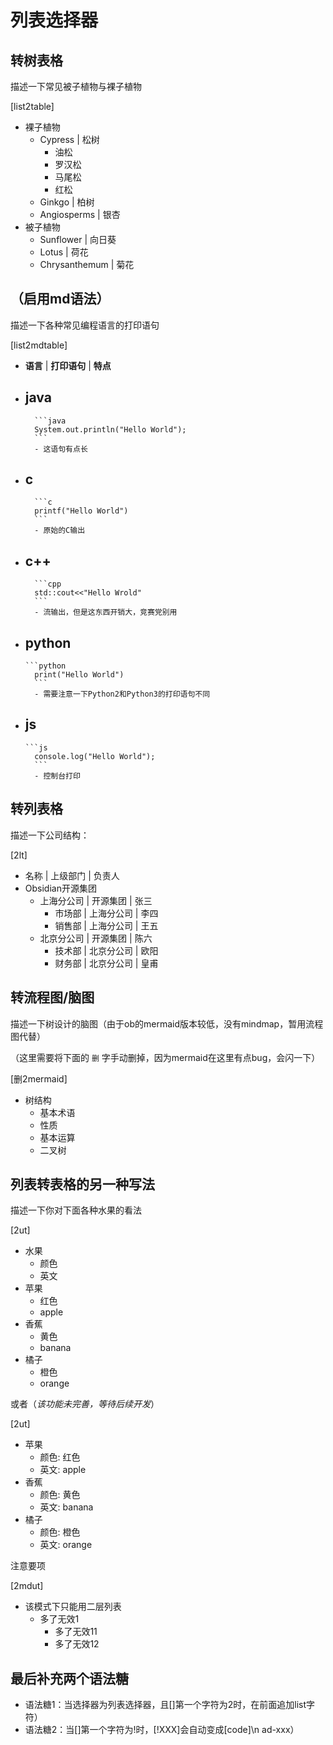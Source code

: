 # 列表选择器

## 转树表格

描述一下常见被子植物与裸子植物

[list2table]
- 裸子植物
	- Cypress | 松树
		- 油松
		- 罗汉松
		- 马尾松
		- 红松
	- Ginkgo  | 柏树
	- Angiosperms | 银杏
- 被子植物
	- Sunflower | 向日葵
	- Lotus | 荷花
	- Chrysanthemum | 菊花

## （启用md语法）

描述一下各种常见编程语言的打印语句

[list2mdtable]
- **语言** | **打印语句** | **特点**
- java
	- 
		```java
		System.out.println("Hello World");
		```
		- 这语句有点长
- c
	- 
		```c
		printf("Hello World")
		```
        - 原始的C输出
- c++
    - 
        ```cpp
        std::cout<<"Hello Wrold"
        ```
        - 流输出，但是这东西开销大，竞赛党别用
- python
    - 
      ```python
        print("Hello World")
        ```
        - 需要注意一下Python2和Python3的打印语句不同
- js
    - 
      ```js
        console.log("Hello World");
        ```
        - 控制台打印

## 转列表格

描述一下公司结构：

[2lt]
- 名称 | 上级部门 | 负责人
- Obsidian开源集团
	- 上海分公司 | 开源集团  | 张三
		- 市场部 | 上海分公司 | 李四
		- 销售部 | 上海分公司 | 王五
	- 北京分公司 | 开源集团  | 陈六
		- 技术部 | 北京分公司 | 欧阳
		- 财务部 | 北京分公司 | 皇甫

## 转流程图/脑图

描述一下树设计的脑图（由于ob的mermaid版本较低，没有mindmap，暂用流程图代替）

（这里需要将下面的 `删` 字手动删掉，因为mermaid在这里有点bug，会闪一下）

[删2mermaid]
- 树结构
	- 基本术语
	- 性质
	- 基本运算
	- 二叉树

## 列表转表格的另一种写法

描述一下你对下面各种水果的看法

[2ut]
- 水果
	- 颜色
	- 英文
- 苹果
	- 红色
	- apple
- 香蕉
	- 黄色
	- banana
- 橘子
	- 橙色
	- orange

或者（*该功能未完善，等待后续开发*）

[2ut]
- 苹果
	- 颜色: 红色
	- 英文: apple
- 香蕉
	- 颜色: 黄色
	- 英文: banana
- 橘子
	- 颜色: 橙色
	- 英文: orange

注意要项

[2mdut]
- 该模式下只能用二层列表
	- 多了无效1
		- 多了无效11
		- 多了无效12

## 最后补充两个语法糖

- 语法糖1：当选择器为列表选择器，且[]第一个字符为2时，在前面追加list字符）
- 语法糖2：当[]第一个字符为!时，[!XXX]会自动变成[code]\n ad-xxx）





































